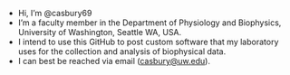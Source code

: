 - Hi, I’m @casbury69
- I’m a faculty member in the Department of Physiology and Biophysics, University of Washington, Seattle WA, USA.
- I intend to use this GitHub to post custom software that my laboratory uses for the collection and analysis of biophysical data.
- I can best be reached via email (casbury@uw.edu).
